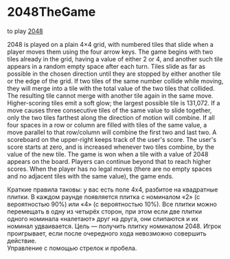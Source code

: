 # 2048TheGame

 to play [2048](https://javarush.com/projects/apps/354197)

2048 is played on a plain 4×4 grid, with numbered tiles that slide when a player moves them using the four arrow keys. The game begins with two tiles already in the grid, having a value of either 2 or 4, and another such tile appears in a random empty space after each turn. Tiles slide as far as possible in the chosen direction until they are stopped by either another tile or the edge of the grid. If two tiles of the same number collide while moving, they will merge into a tile with the total value of the two tiles that collided. The resulting tile cannot merge with another tile again in the same move. Higher-scoring tiles emit a soft glow; the largest possible tile is 131,072.
If a move causes three consecutive tiles of the same value to slide together, only the two tiles farthest along the direction of motion will combine. If all four spaces in a row or column are filled with tiles of the same value, a move parallel to that row/column will combine the first two and last two. A scoreboard on the upper-right keeps track of the user's score. The user's score starts at zero, and is increased whenever two tiles combine, by the value of the new tile.
The game is won when a tile with a value of 2048 appears on the board. Players can continue beyond that to reach higher scores. When the player has no legal moves (there are no empty spaces and no adjacent tiles with the same value), the game ends.

Краткие правила таковы: у вас есть поле 4х4, разбитое на квадратные плитки. 
В каждом раунде появляется плитка с номиналом «2» (с вероятностью 90%) или «4» (с вероятностью 10%). 
Все плитки можно перемещать в одну из четырёх сторон, при этом если две плитки одного номинала «налетают» друг на друга, они слипаются и их номинал удваивается. 
Цель — получить плитку номиналом 2048. Игрок проигрывает, если после очередного хода невозможно совершить действие.     
Управление с помощью стрелок и пробела.
